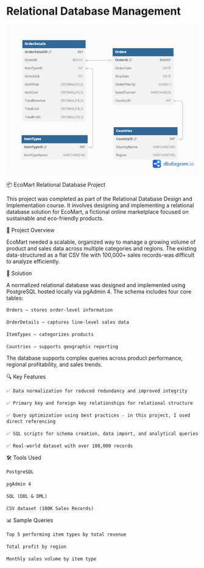 # Relational Database Management

![My Image](SalesRecordsERD.png)

📦 EcoMart Relational Database Project

This project was completed as part of the Relational Database Design and Implementation course. It involves designing and implementing a relational database solution for EcoMart, a fictional online marketplace focused on sustainable and eco-friendly products.

📌 Project Overview

EcoMart needed a scalable, organized way to manage a growing volume of product and sales data across multiple categories and regions. The existing data-structured as a flat CSV file with 100,000+ sales records-was difficult to analyze efficiently.

🧩 Solution

A normalized relational database was designed and implemented using PostgreSQL hosted locally via pgAdmin 4. The schema includes four core tables:

    Orders – stores order-level information

    OrderDetails – captures line-level sales data

    ItemTypes – categorizes products

    Countries – supports geographic reporting

The database supports complex queries across product performance, regional profitability, and sales trends.

🔍 Key Features

    ✅ Data normalization for reduced redundancy and improved integrity

    ✅ Primary key and foreign key relationships for relational structure

    ✅ Query optimization using best practices - in this project, I used direct referencing

    ✅ SQL scripts for schema creation, data import, and analytical queries

    ✅ Real-world dataset with over 100,000 records

🛠️ Tools Used

    PostgreSQL

    pgAdmin 4

    SQL (DDL & DML)

    CSV dataset (100K Sales Records)

📊 Sample Queries

    Top 5 performing item types by total revenue

    Total profit by region

    Monthly sales volume by item type
